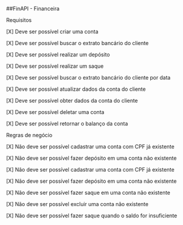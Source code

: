 ##FinAPI - Financeira

Requisitos

[X] Deve ser possível criar uma conta

[X] Deve ser possível buscar o extrato bancário do cliente

[X] Deve ser possível realizar um depósito

[X] Deve ser possível realizar um saque

[X] Deve ser possível buscar o extrato bancário do cliente por data

[X] Deve ser possível atualizar dados da conta do cliente

[X] Deve ser possível obter dados da conta do cliente

[X] Deve ser possível deletar uma conta

[X] Deve ser possível retornar o balanço da conta

Regras de negócio

[X] Não deve ser possível cadastrar uma conta com CPF já existente

[X] Não deve ser possível fazer depósito em uma conta não existente

[X] Não deve ser possível cadastrar uma conta com CPF já existente

[X] Não deve ser possível fazer depósito em uma conta não existente

[X] Não deve ser possível fazer saque em uma conta não existente

[X] Não deve ser possível excluir uma conta não existente

[X] Não deve ser possível fazer saque quando o saldo for insuficiente
